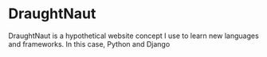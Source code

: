 # DraughtNaut

DraughtNaut is a hypothetical website concept I use to learn new languages and frameworks. In this case, Python and Django
